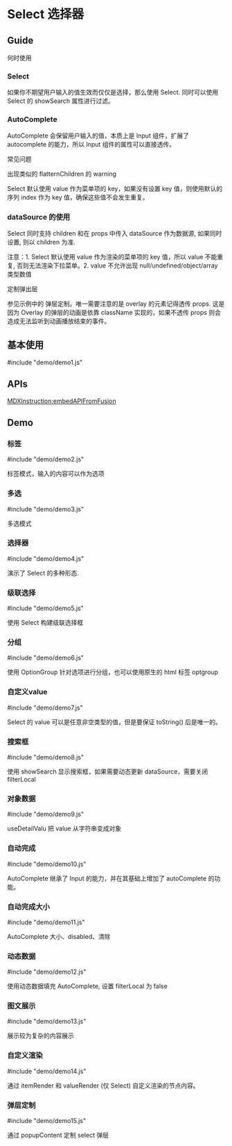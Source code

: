 # Select 选择器

## Guide

何时使用

### Select

如果你不期望用户输入的值生效而仅仅是选择，那么使用 Select. 同时可以使用 Select 的 showSearch 属性进行过滤。

### AutoComplete

AutoComplete 会保留用户输入的值，本质上是 Input 组件，扩展了 autocomplete 的能力，所以 Input 组件的属性可以直接透传。

常见问题

出现类似的 flatternChildren 的 warning

Select 默认使用 value 作为菜单项的 key，如果没有设置 key 值，则使用默认的序列 index 作为 key 值，确保这些值不会发生重复。

### dataSource 的使用

Select 同时支持 children 和在 props 中传入 dataSource 作为数据源, 如果同时设置, 则以 children 为准.

注意：1. Select 默认使用 value 作为渲染的菜单项的 key 值，所以 value 不能重复, 否则无法渲染下拉菜单。2. value 不允许出现 null/undefined/object/array 类型数值

定制弹出层

参见示例中的 弹层定制。唯一需要注意的是 overlay 的元素记得透传 props. 这是因为 Overlay 的弹层的动画是依靠 className 实现的，如果不透传 props 则会造成无法监听到动画播放结束的事件。

## 基本使用

#include "demo/demo1.js"

## APIs

[MDXInstruction:embedAPIFromFusion](https://github.com/alibaba-fusion/next/blob/master/docs/select/index.md)

## Demo
 

### 标签

#include "demo/demo2.js"

标签模式，输入的内容可以作为选项

### 多选

#include "demo/demo3.js"

多选模式

### 选择器

#include "demo/demo4.js"

演示了 Select 的多种形态.

### 级联选择

#include "demo/demo5.js"

使用 Select 构建级联选择框

### 分组

#include "demo/demo6.js"

使用 OptionGroup 针对选项进行分组，也可以使用原生的 html 标签 optgroup

### 自定义value

#include "demo/demo7.js"

Select 的 value 可以是任意非空类型的值，但是要保证 toString() 后是唯一的。

### 搜索框

#include "demo/demo8.js"

使用 showSearch 显示搜索框，如果需要动态更新 dataSource，需要关闭 filterLocal

### 对象数据

#include "demo/demo9.js"

useDetailValu 把 value 从字符串变成对象

### 自动完成

#include "demo/demo10.js"

AutoComplete 继承了 Input 的能力，并在其基础上增加了 autoComplete 的功能。

### 自动完成大小

#include "demo/demo11.js"

AutoComplete 大小、disabled、清除

### 动态数据

#include "demo/demo12.js"

使用动态数据填充 AutoComplete, 设置 filterLocal 为 false

### 图文展示

#include "demo/demo13.js"

展示较为复杂的内容展示

### 自定义渲染

#include "demo/demo14.js"

通过 itemRender 和 valueRender (仅 Select) 自定义渲染的节点内容。

### 弹层定制

#include "demo/demo15.js"

通过 popupContent 定制 select 弹层

